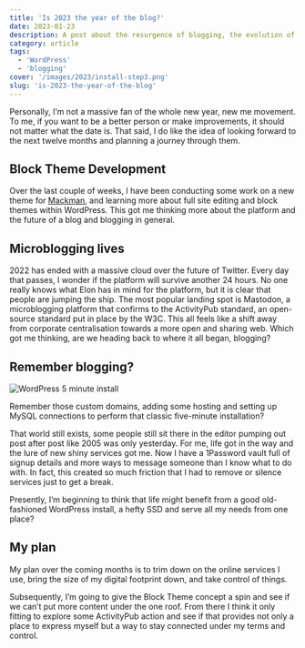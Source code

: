 ```yaml
---
title: 'Is 2023 the year of the blog?'
date: 2023-01-23
description: A post about the resurgence of blogging, the evolution of platforms, and plans for a more controlled digital presence.
category: article
tags:
  - 'WordPress'
  - 'blogging'
cover: '/images/2023/install-step3.png'
slug: 'is-2023-the-year-of-the-blog'
---
```


Personally, I’m not a massive fan of the whole new year, new me movement. To me, if you want to be a better person or make improvements, it should not matter what the date is. That said, I do like the idea of looking forward to the next twelve months and planning a journey through them.

## Block Theme Development

Over the last couple of weeks, I have been conducting some work on a new theme for [Mackman](https://mackman.co.uk), and learning more about full site editing and block themes within WordPress. This got me thinking more about the platform and the future of a blog and blogging in general.

## Microblogging lives

2022 has ended with a massive cloud over the future of Twitter. Every day that passes, I wonder if the platform will survive another 24 hours. No one really knows what Elon has in mind for the platform, but it is clear that people are jumping the ship. The most popular landing spot is Mastodon, a microblogging platform that confirms to the ActivityPub standard, an open-source standard put in place by the W3C. This all feels like a shift away from corporate centralisation towards a more open and sharing web. Which got me thinking, are we heading back to where it all began, blogging?

## Remember blogging?

![WordPress 5 minute install](/images/2023/install-step3.png)

Remember those custom domains, adding some hosting and setting up MySQL connections to perform that classic five-minute installation?

That world still exists, some people still sit there in the editor pumping out post after post like 2005 was only yesterday. For me, life got in the way and the lure of new shiny services got me. Now I have a 1Password vault full of signup details and more ways to message someone than I know what to do with. In fact, this created so much friction that I had to remove or silence services just to get a break.

Presently, I’m beginning to think that life might benefit from a good old-fashioned WordPress install, a hefty SSD and serve all my needs from one place?

## My plan

My plan over the coming months is to trim down on the online services I use, bring the size of my digital footprint down, and take control of things.

Subsequently, I’m going to give the Block Theme concept a spin and see if we can’t put more content under the one roof. From there I think it only fitting to explore some ActivityPub action and see if that provides not only a place to express myself but a way to stay connected under my terms and control.
